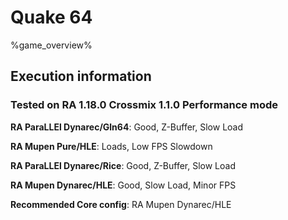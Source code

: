 # Quake 64 

%game_overview%

## Execution information

### Tested on RA 1.18.0 Crossmix 1.1.0 Performance mode

**RA ParaLLEl Dynarec/Gln64**: Good, Z-Buffer, Slow Load

**RA Mupen Pure/HLE**: Loads, Low FPS Slowdown

**RA ParaLLEl Dynarec/Rice**: Good, Z-Buffer, Slow Load

**RA Mupen Dynarec/HLE**: Good, Slow Load, Minor FPS

**Recommended Core config**: RA Mupen Dynarec/HLE